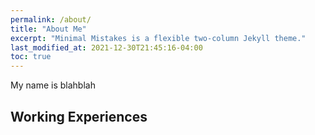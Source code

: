 ```yaml
---
permalink: /about/
title: "About Me"
excerpt: "Minimal Mistakes is a flexible two-column Jekyll theme."
last_modified_at: 2021-12-30T21:45:16-04:00
toc: true
---
```


My name is blahblah

## Working Experiences

## 
